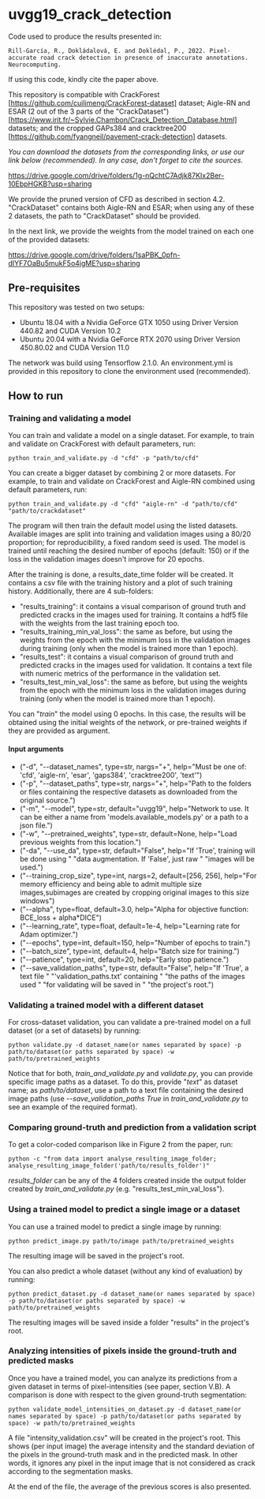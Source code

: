 # uvgg19_crack_detection
Code used to produce the results presented in:
```
Rill-García, R., Dokládalová, E. and Doklédal, P., 2022. Pixel-accurate road crack detection in presence of inaccurate annotations. Neurocomputing.
```
If using this code, kindly cite the paper above.

This repository is compatible with CrackForest [https://github.com/cuilimeng/CrackForest-dataset] dataset; Aigle-RN and ESAR (2 out of the 3 parts of the "CrackDataset")[https://www.irit.fr/~Sylvie.Chambon/Crack_Detection_Database.html] datasets; and the cropped GAPs384 and cracktree200 [https://github.com/fyangneil/pavement-crack-detection] datasets.

_You can download the datasets from the corresponding links, or use our link below (recommended). In any case, don't forget to cite the sources._

https://drive.google.com/drive/folders/1g-nQchtC7Adjk87KIx2Ber-10EbpHGKB?usp=sharing

We provide the pruned version of CFD as described in section 4.2. "CrackDataset" contains both Aigle-RN and ESAR; when using any of these 2 datasets, the path to "CrackDataset" should be provided.

In the next link, we provide the weights from the model trained on each one of the provided datasets:

https://drive.google.com/drive/folders/1saPBK_0pfn-dIYF7OaBu5mukF5o4jgME?usp=sharing

## Pre-requisites
This repository was tested on two setups:
* Ubuntu 18.04 with a Nvidia GeForce GTX 1050 using Driver Version 440.82 and CUDA Version 10.2
* Ubuntu 20.04 with a Nvidia GeForce RTX 2070 using Driver Version 450.80.02 and CUDA Version 11.0

The network was build using Tensorflow 2.1.0. An environment.yml is provided in this repository to clone the environment used (recommended).

## How to run
### Training and validating a model
You can train and validate a model on a single dataset. For example, to train and validate on CrackForest with default parameters, run:
```
python train_and_validate.py -d "cfd" -p "path/to/cfd"
```

You can create a bigger dataset by combining 2 or more datasets. For example, to train and validate on CrackForest and Aigle-RN combined using default parameters, run:
```
python train_and_validate.py -d "cfd" "aigle-rn" -d "path/to/cfd" "path/to/crackdataset"
```

The program will then train the default model using the listed datasets. Available images are split into training and validation images using a 80/20 proportion; for reproducibility, a fixed random seed is used. The model is trained until reaching the desired number of epochs (default: 150) or if the loss in the validation images doesn't improve for 20 epochs.

After the training is done, a results_date_time folder will be created. It contains a csv file with the training history and a plot of such training history. Additionally, there are 4 sub-folders:
* "results_training": it contains a visual comparison of ground truth and predicted cracks in the images used for training. It contains a hdf5 file with the weights from the last training epoch too.
* "results_training_min_val_loss": the same as before, but using the weights from the epoch with the minimum loss in the validation images during training (only when the model is trained more than 1 epoch).
* "results_test": it contains a visual comparison of ground truth and predicted cracks in the images used for validation. It contains a text file with numeric metrics of the performance in the validation set.
* "results_test_min_val_loss": the same as before, but using the weights from the epoch with the minimum loss in the validation images during training (only when the model is trained more than 1 epoch).

You can "_train_" the model using 0 epochs. In this case, the results will be obtained using the initial weights of the network, or pre-trained weights if they are provided as argument.

#### Input arguments

* ("-d", "--dataset_names", type=str, nargs="+",
                        help="Must be one of: 'cfd', 'aigle-rn', 'esar', 'gaps384', 'cracktree200', 'text'")
* ("-p", "--dataset_paths", type=str, nargs="+",
                    help="Path to the folders or files containing the respective datasets as downloaded from the original source.")
* ("-m", "--model", type=str, default="uvgg19",
                    help="Network to use. It can be either a name from 'models.available_models.py' or a path to a json file.")
* ("-w", "--pretrained_weights", type=str, default=None,
                    help="Load previous weights from this location.")
* ("-da", "--use_da", type=str, default="False", help="If 'True', training will be done using "
                                                                       "data augmentation. If 'False', just raw "
                                                                       "images will be used.")
* ("--training_crop_size", type=int, nargs=2, default=[256, 256],
                    help="For memory efficiency and being able to admit multiple size images,subimages are created by cropping original images to this size windows")
* ("--alpha", type=float, default=3.0,
                    help="Alpha for objective function: BCE_loss + alpha*DICE")
* ("--learning_rate", type=float, default=1e-4, help="Learning rate for Adam optimizer.")
* ("--epochs", type=int, default=150, help="Number of epochs to train.")
* ("--batch_size", type=int, default=4, help="Batch size for training.")
* ("--patience", type=int, default=20, help="Early stop patience.")
* ("--save_validation_paths", type=str, default="False", help="If 'True', a text file "
                                                                               "'validation_paths.txt' containing "
                                                                               "the paths of the images used "
                                                                               "for validating will be saved in "
                                                                               "the project's root.")
### Validating a trained model with a different dataset
For cross-dataset validation, you can validate a pre-trained model on a full dataset (or a set of datasets) by running:
```
python validate.py -d dataset_name(or names separated by space) -p path/to/dataset(or paths separated by space) -w path/to/pretrained_weights
```

Notice that for both, _train_and_validate.py_ and _validate.py_, you can provide specific image paths as a dataset. To do this, provide "_text_" as dataset name; as _path/to/dataset_, use a path to a text file containing the desired image paths (use _--save_validation_paths True_ in _train_and_validate.py_ to see an example of the required format).

### Comparing ground-truth and prediction from a validation script
To get a color-coded comparison like in Figure 2 from the paper, run:
```
python -c "from data import analyse_resulting_image_folder; analyse_resulting_image_folder('path/to/results_folder')"
```
_results_folder_ can be any of the 4 folders created inside the output folder created by _train_and_validate.py_ (e.g. "results_test_min_val_loss").

### Using a trained model to predict a single image or a dataset
You can use a trained model to predict a single image by running:
```
python predict_image.py path/to/image path/to/pretrained_weights
```
The resulting image will be saved in the project's root.

You can also predict a whole dataset (without any kind of evaluation) by running:
```
python predict_dataset.py -d dataset_name(or names separated by space) -p path/to/dataset(or paths separated by space) -w path/to/pretrained_weights
```
The resulting images will be saved inside a folder "results" in the project's root.

### Analyzing intensities of pixels inside the ground-truth and predicted masks
Once you have a trained model, you can analyze its predictions from a given dataset in terms of pixel-intensities (see paper, section V.B). A comparison is done with respect to the given ground-truth segmentation:
```
python validate_model_intensities_on_dataset.py -d dataset_name(or names separated by space) -p path/to/dataset(or paths separated by space) -w path/to/pretrained_weights
```
A file "intensity_validation.csv" will be created in the project's root. This shows (per input image) the average intensity and the standard deviation of the pixels in the ground-truth mask and in the predicted mask. In other words, it ignores any pixel in the input image that is not considered as crack according to the segmentation masks.

At the end of the file, the average of the previous scores is also presented.
